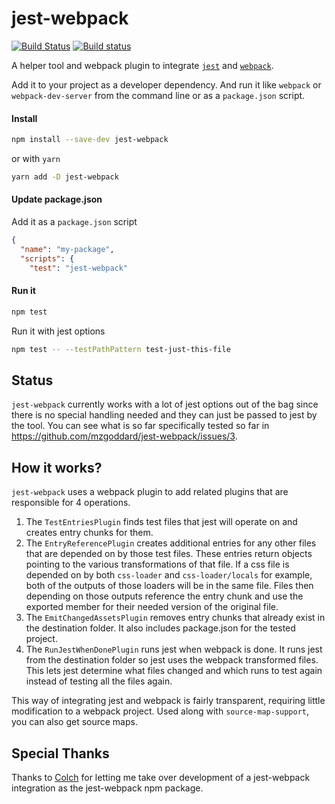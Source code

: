 # jest-webpack

[![Build Status](https://travis-ci.org/mzgoddard/jest-webpack.svg?branch=master)](https://travis-ci.org/mzgoddard/jest-webpack) [![Build status](https://ci.appveyor.com/api/projects/status/g4xvtyepm30hf48i/branch/master?svg=true)](https://ci.appveyor.com/project/mzgoddard/jest-webpack/branch/master)

A helper tool and webpack plugin to integrate [`jest`](https://facebook.github.io/jest/) and [`webpack`](https://webpack.js.org/).

Add it to your project as a developer dependency. And run it like `webpack` or `webpack-dev-server` from the command line or as a `package.json` script.

#### Install

```sh
npm install --save-dev jest-webpack
```

or with `yarn`

```sh
yarn add -D jest-webpack
```

#### Update package.json

Add it as a `package.json` script

```json
{
  "name": "my-package",
  "scripts": {
    "test": "jest-webpack"
```

#### Run it

```sh
npm test
```

Run it with jest options

```sh
npm test -- --testPathPattern test-just-this-file
```

## Status

`jest-webpack` currently works with a lot of jest options out of the bag since there is no special handling needed and they can just be passed to jest by the tool. You can see what is so far specifically tested so far in https://github.com/mzgoddard/jest-webpack/issues/3.

## How it works?

`jest-webpack` uses a webpack plugin to add related plugins that are responsible for 4 operations.

1. The `TestEntriesPlugin` finds test files that jest will operate on and creates entry chunks for them.
2. The `EntryReferencePlugin` creates additional entries for any other files that are depended on by those test files. These entries return objects pointing to the various transformations of that file. If a css file is depended on by both `css-loader` and `css-loader/locals` for example, both of the outputs of those loaders will be in the same file. Files then depending on those outputs reference the entry chunk and use the exported member for their needed version of the original file.
3. The `EmitChangedAssetsPlugin` removes entry chunks that already exist in the destination folder. It also includes package.json for the tested project.
4. The `RunJestWhenDonePlugin` runs jest when webpack is done. It runs jest from the destination folder so jest uses the webpack transformed files. This lets jest determine what files changed and which runs to test again instead of testing all the files again.

This way of integrating jest and webpack is fairly transparent, requiring little modification to a webpack project. Used along with `source-map-support`, you can also get source maps.

## Special Thanks

Thanks to [Colch](https://github.com/ColCh) for letting me take over development of a jest-webpack integration as the jest-webpack npm package.
